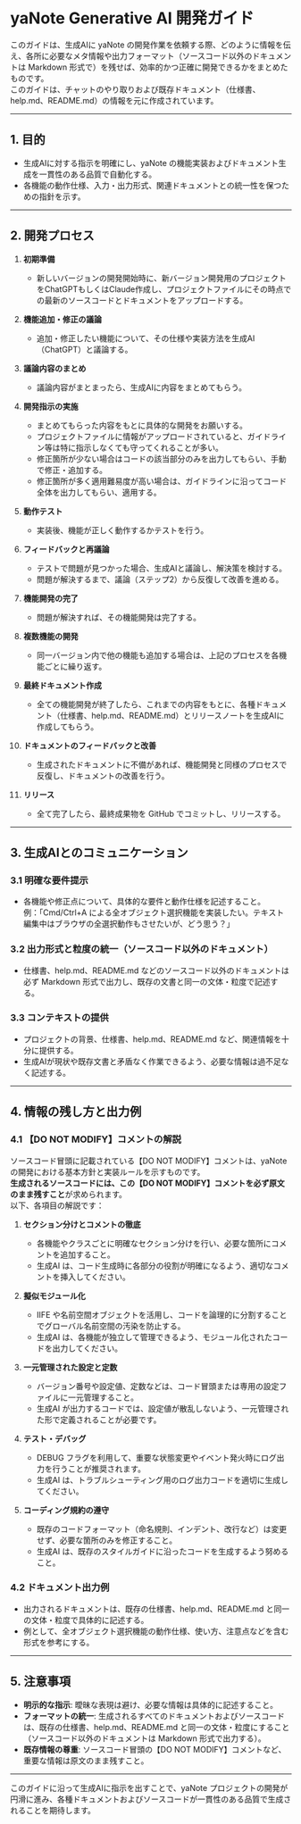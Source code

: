 # yaNote Generative AI 開発ガイド

このガイドは、生成AIに yaNote の開発作業を依頼する際、どのように情報を伝え、各所に必要なメタ情報や出力フォーマット（ソースコード以外のドキュメントは Markdown 形式で）を残せば、効率的かつ正確に開発できるかをまとめたものです。  
このガイドは、チャットのやり取りおよび既存ドキュメント（仕様書、help.md、README.md）の情報を元に作成されています。

---

## 1. 目的

- 生成AIに対する指示を明確にし、yaNote の機能実装およびドキュメント生成を一貫性のある品質で自動化する。
- 各機能の動作仕様、入力・出力形式、関連ドキュメントとの統一性を保つための指針を示す。

---

## 2. 開発プロセス

1. **初期準備**  
   - 新しいバージョンの開発開始時に、新バージョン開発用のプロジェクトをChatGPTもしくはClaude作成し、プロジェクトファイルにその時点での最新のソースコードとドキュメントをアップロードする。

2. **機能追加・修正の議論**  
   - 追加・修正したい機能について、その仕様や実装方法を生成AI（ChatGPT）と議論する。

3. **議論内容のまとめ**  
   - 議論内容がまとまったら、生成AIに内容をまとめてもらう。

4. **開発指示の実施**  
   - まとめてもらった内容をもとに具体的な開発をお願いする。  
   - プロジェクトファイルに情報がアップロードされていると、ガイドライン等は特に指示しなくても守ってくれることが多い。  
   - 修正箇所が少ない場合はコードの該当部分のみを出力してもらい、手動で修正・追加する。  
   - 修正箇所が多く適用難易度が高い場合は、ガイドラインに沿ってコード全体を出力してもらい、適用する。

5. **動作テスト**  
   - 実装後、機能が正しく動作するかテストを行う。

6. **フィードバックと再議論**  
   - テストで問題が見つかった場合、生成AIと議論し、解決策を検討する。  
   - 問題が解決するまで、議論（ステップ2）から反復して改善を進める。

7. **機能開発の完了**  
   - 問題が解決すれば、その機能開発は完了する。

8. **複数機能の開発**  
   - 同一バージョン内で他の機能も追加する場合は、上記のプロセスを各機能ごとに繰り返す。

9. **最終ドキュメント作成**  
   - 全ての機能開発が終了したら、これまでの内容をもとに、各種ドキュメント（仕様書、help.md、README.md）とリリースノートを生成AIに作成してもらう。

10. **ドキュメントのフィードバックと改善**  
    - 生成されたドキュメントに不備があれば、機能開発と同様のプロセスで反復し、ドキュメントの改善を行う。

11. **リリース**  
    - 全て完了したら、最終成果物を GitHub でコミットし、リリースする。

---

## 3. 生成AIとのコミュニケーション

### 3.1 明確な要件提示
- 各機能や修正点について、具体的な要件と動作仕様を記述すること。  
  例：「Cmd/Ctrl+A による全オブジェクト選択機能を実装したい。テキスト編集中はブラウザの全選択動作もさせたいが、どう思う？」

### 3.2 出力形式と粒度の統一（ソースコード以外のドキュメント）
- 仕様書、help.md、README.md などのソースコード以外のドキュメントは必ず Markdown 形式で出力し、既存の文書と同一の文体・粒度で記述する。

### 3.3 コンテキストの提供
- プロジェクトの背景、仕様書、help.md、README.md など、関連情報を十分に提供する。  
- 生成AIが現状や既存文書と矛盾なく作業できるよう、必要な情報は過不足なく記述する。

---

## 4. 情報の残し方と出力例

### 4.1 【DO NOT MODIFY】コメントの解説
ソースコード冒頭に記載されている【DO NOT MODIFY】コメントは、yaNote の開発における基本方針と実装ルールを示すものです。  
**生成されるソースコードには、この【DO NOT MODIFY】コメントを必ず原文のまま残すこと**が求められます。  
以下、各項目の解説です：

1. **セクション分けとコメントの徹底**  
   - 各機能やクラスごとに明確なセクション分けを行い、必要な箇所にコメントを追加すること。  
   - 生成AI は、コード生成時に各部分の役割が明確になるよう、適切なコメントを挿入してください。

2. **擬似モジュール化**  
   - IIFE や名前空間オブジェクトを活用し、コードを論理的に分割することでグローバル名前空間の汚染を防止する。  
   - 生成AI は、各機能が独立して管理できるよう、モジュール化されたコードを出力してください。

3. **一元管理された設定と定数**  
   - バージョン番号や設定値、定数などは、コード冒頭または専用の設定ファイルに一元管理すること。  
   - 生成AI が出力するコードでは、設定値が散乱しないよう、一元管理された形で定義されることが必要です。

4. **テスト・デバッグ**  
   - DEBUG フラグを利用して、重要な状態変更やイベント発火時にログ出力を行うことが推奨されます。  
   - 生成AI は、トラブルシューティング用のログ出力コードを適切に生成してください。

5. **コーディング規約の遵守**  
   - 既存のコードフォーマット（命名規則、インデント、改行など）は変更せず、必要な箇所のみを修正すること。  
   - 生成AI は、既存のスタイルガイドに沿ったコードを生成するよう努めること。

### 4.2 ドキュメント出力例
- 出力されるドキュメントは、既存の仕様書、help.md、README.md と同一の文体・粒度で具体的に記述する。  
- 例として、全オブジェクト選択機能の動作仕様、使い方、注意点などを含む形式を参考にする。

---

## 5. 注意事項

- **明示的な指示**: 曖昧な表現は避け、必要な情報は具体的に記述すること。
- **フォーマットの統一**: 生成されるすべてのドキュメントおよびソースコードは、既存の仕様書、help.md、README.md と同一の文体・粒度にすること（ソースコード以外のドキュメントは Markdown 形式で出力する）。
- **既存情報の尊重**: ソースコード冒頭の【DO NOT MODIFY】コメントなど、重要な情報は原文のまま残すこと。

---

このガイドに沿って生成AIに指示を出すことで、yaNote プロジェクトの開発が円滑に進み、各種ドキュメントおよびソースコードが一貫性のある品質で生成されることを期待します。
